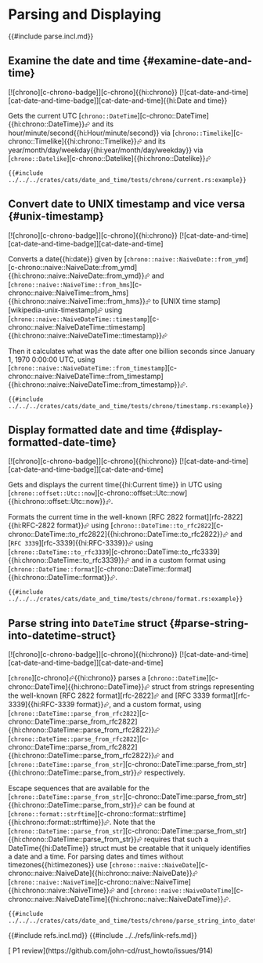 # Parsing and Displaying

{{#include parse.incl.md}}

## Examine the date and time {#examine-date-and-time}

[![chrono][c-chrono-badge]][c-chrono]{{hi:chrono}} [![cat-date-and-time][cat-date-and-time-badge]][cat-date-and-time]{{hi:Date and time}}

Gets the current UTC [`chrono::DateTime`][c-chrono::DateTime]{{hi:chrono::DateTime}}⮳ and its hour/minute/second{{hi:Hour/minute/second}} via [`chrono::Timelike`][c-chrono::Timelike]{{hi:chrono::Timelike}}⮳ and its year/month/day/weekday{{hi:year/month/day/weekday}} via [`chrono::Datelike`][c-chrono::Datelike]{{hi:chrono::Datelike}}⮳

```rust,editable
{{#include ../../../crates/cats/date_and_time/tests/chrono/current.rs:example}}
```

## Convert date to UNIX timestamp and vice versa {#unix-timestamp}

[![chrono][c-chrono-badge]][c-chrono]{{hi:chrono}} [![cat-date-and-time][cat-date-and-time-badge]][cat-date-and-time]

Converts a date{{hi:date}} given by [`chrono::naive::NaiveDate::from_ymd`][c-chrono::naive::NaiveDate::from_ymd]{{hi:chrono::naive::NaiveDate::from_ymd}}⮳ and [`chrono::naive::NaiveTime::from_hms`][c-chrono::naive::NaiveTime::from_hms]{{hi:chrono::naive::NaiveTime::from_hms}}⮳ to [UNIX time stamp][wikipedia-unix-timestamp]⮳ using [`chrono::naive::NaiveDateTime::timestamp`][c-chrono::naive::NaiveDateTime::timestamp]{{hi:chrono::naive::NaiveDateTime::timestamp}}⮳

Then it calculates what was the date after one billion seconds since January 1, 1970 0:00:00 UTC, using [`chrono::naive::NaiveDateTime::from_timestamp`][c-chrono::naive::NaiveDateTime::from_timestamp]{{hi:chrono::naive::NaiveDateTime::from_timestamp}}⮳.

```rust,editable
{{#include ../../../crates/cats/date_and_time/tests/chrono/timestamp.rs:example}}
```

## Display formatted date and time {#display-formatted-date-time}

[![chrono][c-chrono-badge]][c-chrono]{{hi:chrono}} [![cat-date-and-time][cat-date-and-time-badge]][cat-date-and-time]

Gets and displays the current time{{hi:Current time}} in UTC using [`chrono::offset::Utc::now`][c-chrono::offset::Utc::now]{{hi:chrono::offset::Utc::now}}⮳.

Formats the current time in the well-known [RFC 2822 format][rfc-2822]{{hi:RFC-2822 format}}⮳ using [`chrono::DateTime::to_rfc2822`][c-chrono::DateTime::to_rfc2822]{{hi:chrono::DateTime::to_rfc2822}}⮳ and [`RFC 3339`][rfc-3339]{{hi:RFC-3339}}⮳ using [`chrono::DateTime::to_rfc3339`][c-chrono::DateTime::to_rfc3339]{{hi:chrono::DateTime::to_rfc3339}}⮳ and in a custom format using [`chrono::DateTime::format`][c-chrono::DateTime::format]{{hi:chrono::DateTime::format}}⮳.

```rust,editable
{{#include ../../../crates/cats/date_and_time/tests/chrono/format.rs:example}}
```

## Parse string into `DateTime` struct {#parse-string-into-datetime-struct}

[![chrono][c-chrono-badge]][c-chrono]{{hi:chrono}} [![cat-date-and-time][cat-date-and-time-badge]][cat-date-and-time]

[`chrono`][c-chrono]⮳{{hi:chrono}} parses a [`chrono::DateTime`][c-chrono::DateTime]{{hi:chrono::DateTime}}⮳ struct from strings representing the well-known
[RFC 2822 format][rfc-2822]⮳ and [RFC 3339 format][rfc-3339]{{hi:RFC-3339 format}}⮳, and a custom format, using
[`chrono::DateTime::parse_from_rfc2822`][c-chrono::DateTime::parse_from_rfc2822]{{hi:chrono::DateTime::parse_from_rfc2822}}⮳ [`chrono::DateTime::parse_from_rfc2822`][c-chrono::DateTime::parse_from_rfc2822]{{hi:chrono::DateTime::parse_from_rfc2822}}⮳ and
[`chrono::DateTime::parse_from_str`][c-chrono::DateTime::parse_from_str]{{hi:chrono::DateTime::parse_from_str}}⮳ respectively.

Escape sequences that are available for the [`chrono::DateTime::parse_from_str`][c-chrono::DateTime::parse_from_str]{{hi:chrono::DateTime::parse_from_str}}⮳ can be found at [`chrono::format::strftime`][c-chrono::format::strftime]{{hi:chrono::format::strftime}}⮳. Note that the [`chrono::DateTime::parse_from_str`][c-chrono::DateTime::parse_from_str]{{hi:chrono::DateTime::parse_from_str}}⮳ requires that such a DateTime{{hi:DateTime}} struct must be creatable that it uniquely identifies a date and a time. For parsing dates and times without timezones{{hi:timezones}} use [`chrono::naive::NaiveDate`][c-chrono::naive::NaiveDate]{{hi:chrono::naive::NaiveDate}}⮳ [`chrono::naive::NaiveTime`][c-chrono::naive::NaiveTime]{{hi:chrono::naive::NaiveTime}}⮳ and [`chrono::naive::NaiveDateTime`][c-chrono::naive::NaiveDateTime]{{hi:chrono::naive::NaiveDateTime}}⮳.

```rust,editable
{{#include ../../../crates/cats/date_and_time/tests/chrono/parse_string_into_datetime.rs:example}}
```

{{#include refs.incl.md}}
{{#include ../../refs/link-refs.md}}

<div class="hidden">
[ P1 review](https://github.com/john-cd/rust_howto/issues/914)
</div>

